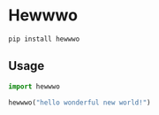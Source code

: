 # Hewwwo
`pip install hewwwo`

## Usage
```python
import hewwwo

hewwwo("hello wonderful new world!")
```